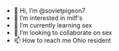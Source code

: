 - 👋 Hi, I’m @sovietpigeon7
- 👀 I’m interested in milf's
- 🌱 I’m currently learning sex
- 💞️ I’m looking to collaborate on sex
- 📫 How to reach me Ohio resident

<!---
sovietpigeon7/sovietpigeon7 is a ✨ special ✨ repository because its `README.md` (this file) appears on your GitHub profile.
You can click the Preview link to take a look at your changes.
--->
